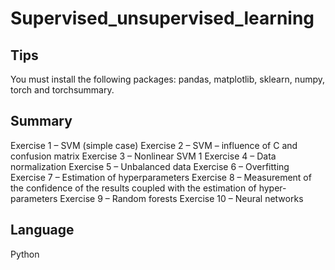 # Supervised_unsupervised_learning

## Tips

You must install the following packages: pandas, matplotlib, sklearn, numpy, torch and torchsummary.

## Summary

Exercise 1 – SVM (simple case)
Exercise 2 – SVM – influence of C and confusion matrix
Exercise 3 – Nonlinear SVM 1
Exercise 4 – Data normalization
Exercise 5 – Unbalanced data
Exercise 6 – Overfitting
Exercise 7 – Estimation of hyperparameters
Exercise 8 – Measurement of the confidence of the results coupled with the estimation of hyper-parameters
Exercise 9 – Random forests
Exercise 10 – Neural networks

## Language

Python
